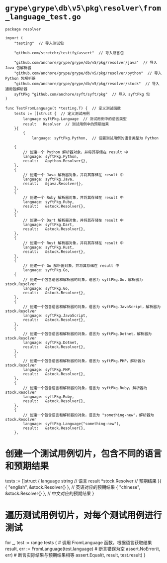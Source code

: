# `grype\grype\db\v5\pkg\resolver\from_language_test.go`

```
package resolver

import (
	"testing"  // 导入测试包

	"github.com/stretchr/testify/assert"  // 导入断言包

	"github.com/anchore/grype/grype/db/v5/pkg/resolver/java"  // 导入 Java 包解析器
	"github.com/anchore/grype/grype/db/v5/pkg/resolver/python"  // 导入 Python 包解析器
	"github.com/anchore/grype/grype/db/v5/pkg/resolver/stock"  // 导入通用包解析器
	syftPkg "github.com/anchore/syft/syft/pkg"  // 导入 syftPkg 包
)

func TestFromLanguage(t *testing.T) {  // 定义测试函数
	tests := []struct {  // 定义测试用例
		language syftPkg.Language  // 测试用例中的语言类型
		result   Resolver  // 测试用例中的预期结果
	}{
		{
			language: syftPkg.Python,  // 设置测试用例的语言类型为 Python
```
		{
			// 创建一个 Python 解析器对象，并将其存储在 result 中
			language: syftPkg.Python,
			result:   &python.Resolver{},
		},
		{
			// 创建一个 Java 解析器对象，并将其存储在 result 中
			language: syftPkg.Java,
			result:   &java.Resolver{},
		},
		{
			// 创建一个 Ruby 解析器对象，并将其存储在 result 中
			language: syftPkg.Ruby,
			result:   &stock.Resolver{},
		},
		{
			// 创建一个 Dart 解析器对象，并将其存储在 result 中
			language: syftPkg.Dart,
			result:   &stock.Resolver{},
		},
		{
			// 创建一个 Rust 解析器对象，并将其存储在 result 中
			language: syftPkg.Rust,
			result:   &stock.Resolver{},
		},
		{
			// 创建一个 Go 解析器对象，并将其存储在 result 中
			language: syftPkg.Go,
		{
			// 创建一个包含语言和解析器的对象，语言为 syftPkg.Go，解析器为 stock.Resolver
			language: syftPkg.Go,
			result:   &stock.Resolver{},
		},
		{
			// 创建一个包含语言和解析器的对象，语言为 syftPkg.JavaScript，解析器为 stock.Resolver
			language: syftPkg.JavaScript,
			result:   &stock.Resolver{},
		},
		{
			// 创建一个包含语言和解析器的对象，语言为 syftPkg.Dotnet，解析器为 stock.Resolver
			language: syftPkg.Dotnet,
			result:   &stock.Resolver{},
		},
		{
			// 创建一个包含语言和解析器的对象，语言为 syftPkg.PHP，解析器为 stock.Resolver
			language: syftPkg.PHP,
			result:   &stock.Resolver{},
		},
		{
			// 创建一个包含语言和解析器的对象，语言为 syftPkg.Ruby，解析器为 stock.Resolver
			language: syftPkg.Ruby,
			result:   &stock.Resolver{},
		},
		{
			// 创建一个包含语言和解析器的对象，语言为 "something-new"，解析器为 stock.Resolver
			language: syftPkg.Language("something-new"),
			result:   &stock.Resolver{},
		},
# 创建一个测试用例切片，包含不同的语言和预期结果
tests := []struct {
    language string  // 语言
    result   *stock.Resolver  // 预期结果
}{
    { "english", &stock.Resolver{} },  // 英语对应的预期结果
    { "chinese", &stock.Resolver{} },  // 中文对应的预期结果
}

# 遍历测试用例切片，对每个测试用例进行测试
for _, test := range tests {
    # 调用 FromLanguage 函数，根据语言获取结果
    result, err := FromLanguage(test.language)
    # 断言错误为空
    assert.NoError(t, err)
    # 断言实际结果与预期结果相等
    assert.Equal(t, result, test.result)
}
```